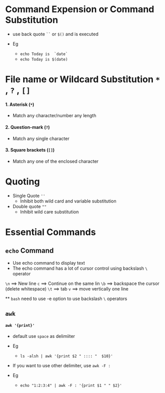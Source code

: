 # Command Expension or Command Substitution


- use back quote  ``` `` ``` or `$()` and is executed

- Eg
	- ```echo Today is  `date` ```
	- ```echo Today is $(date)```


# File name or Wildcard Substitution `*` , `?` , `[]`


#### 1. Asterisk (`*`)

- Match any character/number any length

#### 2. Question-mark (`?`)

- Match any single character

#### 3. Square brackets (`[]`)

- Match any one of the enclosed character


# Quoting 

- Single Quote `''`
	- Inhibit both wild card and variable substitution
- Double quote `""`
	- Inhibit wild care substitution


























# Essential Commands

## `echo` Command

- Use echo command to display text
- The echo command has a lot of cursor control using backslash `\` operator

`\n` 	==> New line
`c`		==> Continue on the same lin
`\b` 	==> backspace the cursor (delete whitespace)
`\t`	==> tab
`v` 	==> move vertically one line

** `bash` need to use -e option to use backslash `\` operators


## `awk`

#### `awk '{print}'`


- default use `space` as delimiiter
- Eg
	- `ls -alsh | awk '{print $2 " :::: "  $10}'`

- If you want to use other delimiter, use `awk -F :`

- Eg 
	- `echo "1:2:3:4" | awk -F : '{print $1 " " $2}'`